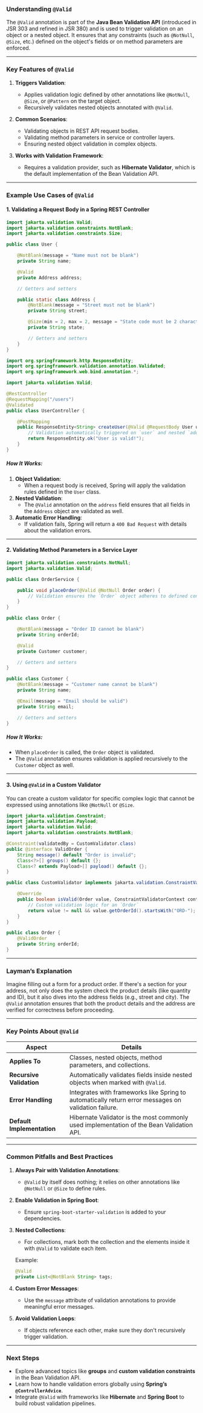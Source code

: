 ### Understanding `@Valid`

The `@Valid` annotation is part of the **Java Bean Validation API** (introduced in JSR 303 and refined in JSR 380) and is used to trigger validation on an object or a nested object. It ensures that any constraints (such as `@NotNull`, `@Size`, etc.) defined on the object's fields or on method parameters are enforced.

---

### Key Features of `@Valid`

1. **Triggers Validation**:
   - Applies validation logic defined by other annotations like `@NotNull`, `@Size`, or `@Pattern` on the target object.
   - Recursively validates nested objects annotated with `@Valid`.

2. **Common Scenarios**:
   - Validating objects in REST API request bodies.
   - Validating method parameters in service or controller layers.
   - Ensuring nested object validation in complex objects.

3. **Works with Validation Framework**:
   - Requires a validation provider, such as **Hibernate Validator**, which is the default implementation of the Bean Validation API.

---

### Example Use Cases of `@Valid`

#### 1. Validating a Request Body in a Spring REST Controller
```java
import jakarta.validation.Valid;
import jakarta.validation.constraints.NotBlank;
import jakarta.validation.constraints.Size;

public class User {

    @NotBlank(message = "Name must not be blank")
    private String name;

    @Valid
    private Address address;

    // Getters and setters

    public static class Address {
        @NotBlank(message = "Street must not be blank")
        private String street;

        @Size(min = 2, max = 2, message = "State code must be 2 characters")
        private String state;

        // Getters and setters
    }
}
```

```java
import org.springframework.http.ResponseEntity;
import org.springframework.validation.annotation.Validated;
import org.springframework.web.bind.annotation.*;

import jakarta.validation.Valid;

@RestController
@RequestMapping("/users")
@Validated
public class UserController {

    @PostMapping
    public ResponseEntity<String> createUser(@Valid @RequestBody User user) {
        // Validation automatically triggered on `user` and nested `address`
        return ResponseEntity.ok("User is valid!");
    }
}
```

##### How It Works:
1. **Object Validation**:
   - When a request body is received, Spring will apply the validation rules defined in the `User` class.
2. **Nested Validation**:
   - The `@Valid` annotation on the `address` field ensures that all fields in the `Address` object are validated as well.
3. **Automatic Error Handling**:
   - If validation fails, Spring will return a `400 Bad Request` with details about the validation errors.

---

#### 2. Validating Method Parameters in a Service Layer
```java
import jakarta.validation.constraints.NotNull;
import jakarta.validation.Valid;

public class OrderService {

    public void placeOrder(@Valid @NotNull Order order) {
        // Validation ensures the `Order` object adheres to defined constraints
    }
}

public class Order {

    @NotBlank(message = "Order ID cannot be blank")
    private String orderId;

    @Valid
    private Customer customer;

    // Getters and setters
}

public class Customer {
    @NotBlank(message = "Customer name cannot be blank")
    private String name;

    @Email(message = "Email should be valid")
    private String email;

    // Getters and setters
}
```

##### How It Works:
- When `placeOrder` is called, the `Order` object is validated.
- The `@Valid` annotation ensures validation is applied recursively to the `Customer` object as well.

---

#### 3. Using `@Valid` in a Custom Validator
You can create a custom validator for specific complex logic that cannot be expressed using annotations like `@NotNull` or `@Size`.

```java
import jakarta.validation.Constraint;
import jakarta.validation.Payload;
import jakarta.validation.Valid;
import jakarta.validation.constraints.NotBlank;

@Constraint(validatedBy = CustomValidator.class)
public @interface ValidOrder {
    String message() default "Order is invalid";
    Class<?>[] groups() default {};
    Class<? extends Payload>[] payload() default {};
}

public class CustomValidator implements jakarta.validation.ConstraintValidator<ValidOrder, Order> {

    @Override
    public boolean isValid(Order value, ConstraintValidatorContext context) {
        // Custom validation logic for an `Order`
        return value != null && value.getOrderId().startsWith("ORD-");
    }
}

public class Order {
    @ValidOrder
    private String orderId;
}
```

---

### Layman’s Explanation
Imagine filling out a form for a product order. If there's a section for your address, not only does the system check the product details (like quantity and ID), but it also dives into the address fields (e.g., street and city). The `@Valid` annotation ensures that both the product details and the address are verified for correctness before proceeding.

---

### Key Points About `@Valid`

| **Aspect**                | **Details**                                                                                     |
|---------------------------|-------------------------------------------------------------------------------------------------|
| **Applies To**            | Classes, nested objects, method parameters, and collections.                                   |
| **Recursive Validation**  | Automatically validates fields inside nested objects when marked with `@Valid`.                |
| **Error Handling**        | Integrates with frameworks like Spring to automatically return error messages on validation failure. |
| **Default Implementation**| Hibernate Validator is the most commonly used implementation of the Bean Validation API.       |

---

### Common Pitfalls and Best Practices

1. **Always Pair with Validation Annotations**:
   - `@Valid` by itself does nothing; it relies on other annotations like `@NotNull` or `@Size` to define rules.

2. **Enable Validation in Spring Boot**:
   - Ensure `spring-boot-starter-validation` is added to your dependencies.

3. **Nested Collections**:
   - For collections, mark both the collection and the elements inside it with `@Valid` to validate each item.

   Example:
   ```java
   @Valid
   private List<@NotBlank String> tags;
   ```

4. **Custom Error Messages**:
   - Use the `message` attribute of validation annotations to provide meaningful error messages.

5. **Avoid Validation Loops**:
   - If objects reference each other, make sure they don't recursively trigger validation.

---

### Next Steps
- Explore advanced topics like **groups** and **custom validation constraints** in the Bean Validation API.
- Learn how to handle validation errors globally using **Spring’s `@ControllerAdvice`**.
- Integrate `@Valid` with frameworks like **Hibernate** and **Spring Boot** to build robust validation pipelines.
